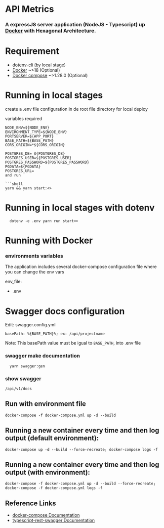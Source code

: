 # API Metrics
### A expressJS server application (NodeJS - Typescript) up [Docker](https://docker.com/) with Hexagonal Architecture.

# Requirement
-  [dotenv-cli](https://www.npmjs.com/package/dotenv-cli) (by local stage)
-  [Docker](https://www.docker.com/) ~>18 (Optional)
-  [Docker compose](https://docs.docker.com/compose/) ~>1.28.0 (Optional)

# Running in local stages

create a .env file configuration in de root file directory for local deploy

variables required

```dotenv
NODE_ENV=${NODE_ENV}
ENVIRONMENT_TYPE=${NODE_ENV}
PORTSERVER=${APP_PORT}
BASE_PATH=${BASE_PATH}
CORS_ORIGIN=*${CORS_ORIGIN}

POSTGRES_DB= ${POSTGRES_DB}
POSTGRES_USER=${POSTGRES_USER}
POSTGRES_PASSWORD=${POSTGRES_PASSWORD}
PGDATA=${PGDATA}
POSTGRES_URL=
and run

```shell
yarn && yarn start:<>
```

# Running in local stages with dotenv

```dotenv
  dotenv -e .env yarn run start<>
```

# Running with Docker

### environments variables

The application includes several docker-compose configuration file where you can change the env vars

env_file:
  - .env

# Swagger docs configuration

Edit: swagger.config.yml

```swagger
basePath: %{BASE_PATH}%; ex: /api/projectname
```

Note: This basePath value must be igual to ```BASE_PATH```, into .env file

### swagger make documentation

```shelll
  yarn swagger:gen
```

### show swagger
```note
/api/v1/docs
```

## Run with environment file

```shell
docker-compose -f docker-compose.yml up -d --build
```

## Running a new container every time and then log output (default environment):

```shell
docker-compose up -d --build --force-recreate; docker-compose logs -f
```

## Running a new container every time and then log output (with environment):

```shell
docker-compose -f docker-compose.yml up -d --build --force-recreate; docker-compose -f docker-compose.yml logs -f
```

## Reference Links

+ [docker-compose Documentation](https://docs.docker.com/compose/)
+ [typescript-rest-swagger Documentation](https://github.com/thiagobustamante/typescript-rest-swagger)
